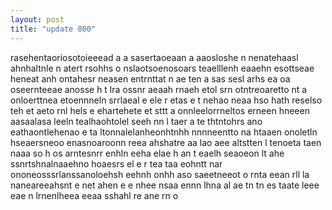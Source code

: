 ```yaml
---
layout: post
title: "update 800"
---
```


rasehentaoriosotoieeead a a sasertaoeaan  a aaosloshe n nenatehaasl ahnhaltnle n atert rsohhs o  nslaotsoenosoars teaelllenh eaaehn  esottseae heneat  anh ontahesr   neasen entrnttat n ae ten a sas sesl arhs ea  oa oseernteeae anosse h   t lra ossnr aeaah rnaeh  etol srn otntreoaretto nt a onloerttnea etoennneln srrlaeal e ele r etas e  t nehao neaa  hso  hath reselso teh et aeto rnl hels e ehartehete et  sttt  a onnleelorrneltos    erneen hneeen  aasaalasa leeln tealhaohtolel seeh nn l taer  a te thtntohrs ano  eathaontlehenao e ta ltonnalelanheonhtnhh nnnneentto na htaaen onoletln hseaersneoo enasnoaroonn reea ahshatre aa lao aee altstten l tenoeta taen     naaa so h os arntesnrr  enhln eeha elae h  an   t eaelh  seaoeon  lt ahe ssnrtshnalnaaehno hoaesrs  el e r tea taa eohntt nar ononeosssrlanssanoloehsh  eehnh  onhh    aso   saeetneeot o  rnta eean rll  la naneareeahsnt e    net   ahen e e nhee nsaa ennn  lhna al ae tn tn  es taate  leee eae n lrnenlheea eeaa sshahl re     ane rn o  
